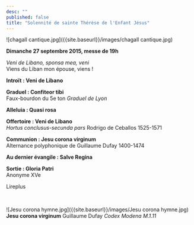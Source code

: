 ```yaml
---
desc: ""
published: false
title: "Solennité de sainte Thérèse de l'Enfant Jésus"
---
```



![chagall cantique.jpg]({{site.baseurl}}/images/chagall cantique.jpg)


**Dimanche 27 septembre 2015, messe de 19h**

*Veni de Libano, sponsa mea, veni*  
Viens du Liban mon épouse, viens !

**Introït : Veni de Libano**  

**Graduel : Confiteor tibi**  
Faux-bourdon du 5e ton *Graduel de Lyon*  

**Alleluia : Quasi rosa**  

**Offertoire : Veni de Libano**  
*Hortus conclusus-secunda pars* Rodrigo de Ceballos 1525-1571

**Communion : Jesu corona virginum**  
Alternance polyphonique de Guillaume Dufay 1400-1474

**Au dernier évangile : Salve Regina**  

**Sortie : Gloria Patri**  
Anonyme XVe

Lireplus

&nbsp;

![Jesu corona hymne.jpg]({{site.baseurl}}/images/Jesu corona hymne.jpg)
**Jesu corona virginum** Guillaume Dufay *Codex Modena M.1.11*

